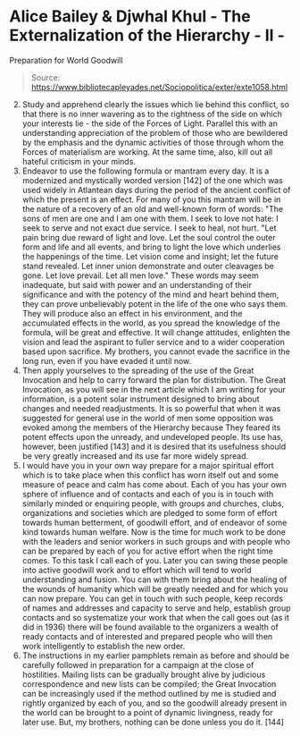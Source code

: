 # Alice Bailey & Djwhal Khul - The Externalization of the Hierarchy - II -
Preparation for World Goodwill

> Source: https://www.bibliotecapleyades.net/Sociopolitica/exter/exte1058.html

2. Study and apprehend clearly the issues which lie behind this conflict, so that there is no inner wavering as to the rightness of the side on which your interests lie - the side of the Forces of Light. Parallel this with an understanding appreciation of the problem of those who are bewildered by the emphasis and the dynamic activities of those through whom the Forces of materialism are working. At the same time, also, kill out all hateful criticism in your minds.
3. Endeavor to use the following formula or mantram every day. It is a modernized and mystically worded version [142] of the one which was used widely in Atlantean days during the period of the ancient conflict of which the present is an effect. For many of you this mantram will be in the nature of a recovery of an old and well-known form of words:
"The sons of men are one and I am one with them. I seek to love not hate: I seek to serve and not exact due service. I seek to heal, not hurt.
"Let pain bring due reward of light and love. Let the soul control the outer form and life and all events, and bring to light the love which underlies the happenings of the time. Let vision come and insight; let the future stand revealed. Let inner union demonstrate and outer cleavages be gone. Let love prevail. Let all men love."
These words may seem inadequate, but said with power and an understanding of their significance and with the potency of the mind and heart behind them, they can prove unbelievably potent in the life of the one who says them. They will produce also an effect in his environment, and the accumulated effects in the world, as you spread the knowledge of the formula, will be great and effective. It will change attitudes, enlighten the vision and lead the aspirant to fuller service and to a wider cooperation based upon sacrifice. My brothers, you cannot evade the sacrifice in the long run, even if you have evaded it until now.
4. Then apply yourselves to the spreading of the use of the Great Invocation and help to carry forward the plan for distribution. The Great Invocation, as you will see in the next article which I am writing for your information, is a potent solar instrument designed to bring about changes and needed readjustments. It is so powerful that when it was suggested for general use in the world of men some opposition was evoked among the members of the Hierarchy because They feared its potent effects upon the unready, and undeveloped people. Its use has, however, been justified [143] and it is desired that its usefulness should be very greatly increased and its use far more widely spread.
5. I would have you in your own way prepare for a major spiritual effort which is to take place when this conflict has worn itself out and some measure of peace and calm has come about. Each of you has your own sphere of influence and of contacts and each of you is in touch with similarly minded or enquiring people, with groups and churches, clubs, organizations and societies which are pledged to some form of effort towards human betterment, of goodwill effort, and of endeavor of some kind towards human welfare. Now is the time for much work to be done with the leaders and senior workers in such groups and with people who can be prepared by each of you for active effort when the right time comes. To this task I call each of you. Later you can swing these people into active goodwill work and to effort which will tend to world understanding and fusion. You can with them bring about the healing of the wounds of humanity which will be greatly needed and for which you can now prepare. You can get in touch with such people, keep records of names and addresses and capacity to serve and help, establish group contacts and so systematize your work that when the call goes out (as it did in 1936) there will be found available to the organizers a wealth of ready contacts and of interested and prepared people who will then work intelligently to establish the new order.
6. The instructions in my earlier pamphlets remain as before and should be carefully followed in preparation for a campaign at the close of hostilities. Mailing lists can be gradually brought alive by judicious correspondence and new lists can be compiled; the Great Invocation can be increasingly used if the method outlined by me is studied and rightly organized by each of you, and so the goodwill already present in the world can be brought to a point of dynamic livingness, ready for later use. But, my brothers, nothing can be done unless you do it. [144]
